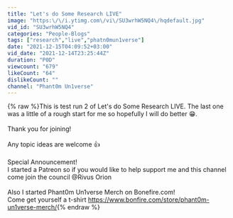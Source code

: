 ```yaml
---
title: "Let's do Some Research LIVE"
image: "https:\/\/i.ytimg.com\/vi\/SU3wrhW5NQ4\/hqdefault.jpg"
vid_id: "SU3wrhW5NQ4"
categories: "People-Blogs"
tags: ["research","live","phatn0mun1verse"]
date: "2021-12-15T04:09:52+03:00"
vid_date: "2021-12-14T23:25:44Z"
duration: "P0D"
viewcount: "679"
likeCount: "64"
dislikeCount: ""
channel: "Phant0m Un1verse"
---
```

{% raw %}This is test run 2 of Let's do Some Research LIVE.  The last one was a little of a rough start for me so hopefully I will do better 😁.<br /><br />Thank you for joining!<br /><br />Any topic ideas are welcome 👍<br /><br />Special Announcement!<br />I started a Patreon so if you would like to help support me and this channel come join the council @Rivus Orion<br /><br />Also I started Phant0m Un1verse Merch on Bonefire.com!<br />Come get yourself a t-shirt <a rel="nofollow" target="blank" href="https://www.bonfire.com/store/phant0m-un1verse-merch/">https://www.bonfire.com/store/phant0m-un1verse-merch/</a>{% endraw %}
